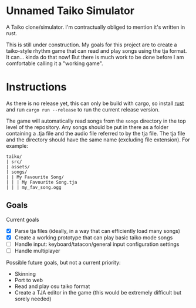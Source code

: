 # Unnamed Taiko Simulator

A Taiko clone/simulator. I'm contractually obliged to mention it's written in rust.

This is still under construction. My goals for this project are to create a taiko-style rhythm game that can read and play songs using the tja format. It can... kinda do that now! But there is much work to be done before I am comfortable calling it a "working game".

# Instructions
As there is no release yet, this can only be build with cargo, so install [rust](https://www.rust-lang.org/) and run `cargo run --release` to run the current release version.

The game will automatically read songs from the `songs` directory in the top level of the repository. Any songs should be put in there as a folder containing a .tja file and the audio file referred to by the tja file. The tja file and the directory should have the same name (excluding file extension). For example:

```
taiko/
| src/
| assets/
| songs/
| | My Favourite Song/
| | | My Favourite Song.tja
| | | my_fav_song.ogg
```

## Goals
Current goals
- [x] Parse tja files (ideally, in a way that can efficiently load many songs)
- [x] Create a working prototype that can play basic taiko mode songs
- [ ] Handle input: keyboard/tatacon/general input configuration settings
- [ ] Handle multiplayer

Possible future goals, but not a current priority:
- Skinning
- Port to web
- Read and play osu taiko format
- Create a TJA editor in the game (this would be extremely difficult but sorely needed)
